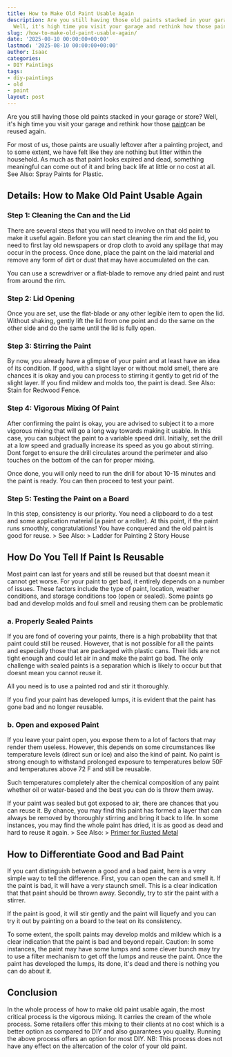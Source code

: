 ```yaml
---
title: How to Make Old Paint Usable Again
description: Are you still having those old paints stacked in your garage or store?
  Well, it's high time you visit your garage and rethink how those paint can be reused...
slug: /how-to-make-old-paint-usable-again/
date: '2025-08-10 00:00:00+00:00'
lastmod: '2025-08-10 00:00:00+00:00'
author: Isaac
categories:
- DIY Paintings
tags:
- diy-paintings
- old
- paint
layout: post
---
```

Are you still having those old paints stacked in your garage or store? Well, it's high time you visit your garage and rethink how those [paint](https://pestpolicy.com/airless-paint-sprayer-tips/)can be reused again.

For most of us, those paints are usually leftover after a painting project, and to some extent, we have felt like they are nothing but litter within the household. As much as that paint looks expired and dead, something meaningful can come out of it and bring back life at little or no cost at all. See Also: Spray Paints for Plastic.

##  Details: How to Make Old Paint Usable Again

###  Step 1: Cleaning the Can and the Lid

There are several steps that you will need to involve on that old paint to make it useful again. Before you can start cleaning the rim and the lid, you need to first lay old newspapers or drop cloth to avoid any spillage that may occur in the process. Once done, place the paint on the laid material and remove any form of dirt or dust that may have accumulated on the can.

You can use a screwdriver or a flat-blade to remove any dried paint and rust from around the rim.

###  Step 2: Lid Opening

Once you are set, use the flat-blade or any other legible item to open the lid. Without shaking, gently lift the lid from one point and do the same on the other side and do the same until the lid is fully open.

###  Step 3: Stirring the Paint

By now, you already have a glimpse of your paint and at least have an idea of its condition. If good, with a slight layer or without mold smell, there are chances it is okay and you can process to stirring it gently to get rid of the slight layer. If you find mildew and molds too, the paint is dead. See Also: Stain for Redwood Fence.

###  Step 4: Vigorous Mixing Of Paint

After confirming the paint is okay, you are advised to subject it to a more vigorous mixing that will go a long way towards making it usable. In this case, you can subject the paint to a variable speed drill. Initially, set the drill at a low speed and gradually increase its speed as you go about stirring. Dont forget to ensure the drill circulates around the perimeter and also touches on the bottom of the can for proper mixing.

Once done, you will only need to run the drill for about 10-15 minutes and the paint is ready. You can then proceed to test your paint.

###  Step 5: Testing the Paint on a Board

In this step, consistency is our priority. You need a clipboard to do a test and some application material (a paint or a roller). At this point, if the paint runs smoothly, congratulations! You have conquered and the old paint is good for reuse. > See Also: > Ladder for Painting 2 Story House

##  How Do You Tell If Paint Is Reusable

Most paint can last for years and still be reused but that doesnt mean it cannot get worse. For your paint to get bad, it entirely depends on a number of issues. These factors include the type of paint, location, weather conditions, and storage conditions too (open or sealed). Some paints go bad and develop molds and foul smell and reusing them can be problematic

###  a. Properly Sealed Paints

If you are fond of covering your paints, there is a high probability that that paint could still be reused. However, that is not possible for all the paints and especially those that are packaged with plastic cans. Their lids are not tight enough and could let air in and make the paint go bad. The only challenge with sealed paints is a separation which is likely to occur but that doesnt mean you cannot reuse it.

All you need is to use a painted rod and stir it thoroughly.

If you find your paint has developed lumps, it is evident that the paint has gone bad and no longer reusable.

###  b. Open and exposed Paint

If you leave your paint open, you expose them to a lot of factors that may render them useless. However, this depends on some circumstances like temperature levels (direct sun or ice) and also the kind of paint. No paint is strong enough to withstand prolonged exposure to temperatures below 50F and temperatures above 72 F and still be reusable.

Such temperatures completely alter the chemical composition of any paint whether oil or water-based and the best you can do is throw them away.

If your paint was sealed but got exposed to air, there are chances that you can reuse it. By chance, you may find this paint has formed a layer that can always be removed by thoroughly stirring and bring it back to life. In some instances, you may find the whole paint has dried, it is as good as dead and hard to reuse it again. > See Also: > [Primer for Rusted Metal](https://pestpolicy.com/best-primer-for-rusted-metal/)

##  How to Differentiate Good and Bad Paint

If you cant distinguish between a good and a bad paint, here is a very simple way to tell the difference. First, you can open the can and smell it. If the paint is bad, it will have a very staunch smell. This is a clear indication that that paint should be thrown away. Secondly, try to stir the paint with a stirrer.

If the paint is good, it will stir gently and the paint will liquefy and you can try it out by painting on a board to the teat on its consistency.

To some extent, the spoilt paints may develop molds and mildew which is a clear indication that the paint is bad and beyond repair. Caution: In some instances, the paint may have some lumps and some clever bunch may try to use a filter mechanism to get off the lumps and reuse the paint. Once the paint has developed the lumps, its done, it's dead and there is nothing you can do about it.

##  Conclusion

In the whole process of how to make old paint usable again, the most critical process is the vigorous mixing. It carries the cream of the whole process. Some retailers offer this mixing to their clients at no cost which is a better option as compared to DIY and also guarantees you quality. Running the above process offers an option for most DIY. NB: This process does not have any effect on the altercation of the color of your old paint.